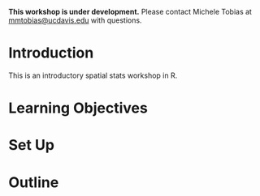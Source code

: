 **This workshop is under development.**  Please contact Michele Tobias at mmtobias@ucdavis.edu with questions.



# Introduction
This is an introductory spatial stats workshop in R.

# Learning Objectives

# Set Up

# Outline
